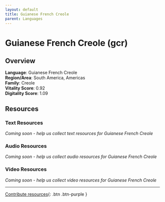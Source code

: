 ```yaml
---
layout: default
title: Guianese French Creole
parent: Languages
---
```


# Guianese French Creole (gcr)

## Overview

**Language**: Guianese French Creole  
**Region/Area**: South America, Americas  
**Family**: Creole  
**Vitality Score**: 0.92  
**Digitality Score**: 1.09  

## Resources

### Text Resources
*Coming soon - help us collect text resources for Guianese French Creole*

### Audio Resources
*Coming soon - help us collect audio resources for Guianese French Creole*

### Video Resources
*Coming soon - help us collect video resources for Guianese French Creole*

---

[Contribute resources](https://fairtrain.github.io/){: .btn .btn-purple }
